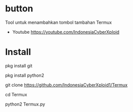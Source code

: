 # button
Tool untuk menambahkan tombol tambahan Termux

 - Youtube  https://youtube.com/IndonesiaCyberXploid
 
# Install
pkg install git

pkg install python2

git clone https://github.com/IndonesiaCyberXploid1/Termux

cd Termux

python2 Termux.py
